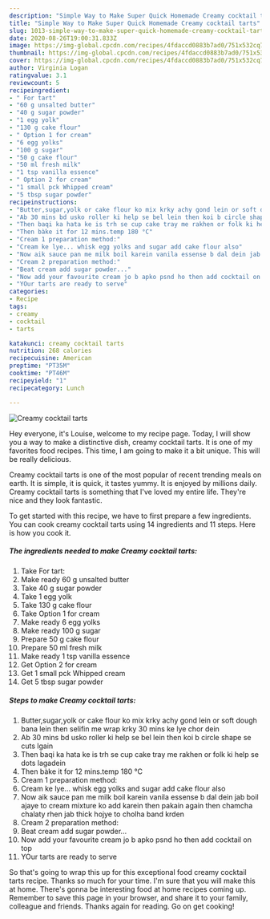 ```yaml
---
description: "Simple Way to Make Super Quick Homemade Creamy cocktail tarts"
title: "Simple Way to Make Super Quick Homemade Creamy cocktail tarts"
slug: 1013-simple-way-to-make-super-quick-homemade-creamy-cocktail-tarts
date: 2020-08-26T19:00:31.833Z
image: https://img-global.cpcdn.com/recipes/4fdaccd0883b7ad0/751x532cq70/creamy-cocktail-tarts-recipe-main-photo.jpg
thumbnail: https://img-global.cpcdn.com/recipes/4fdaccd0883b7ad0/751x532cq70/creamy-cocktail-tarts-recipe-main-photo.jpg
cover: https://img-global.cpcdn.com/recipes/4fdaccd0883b7ad0/751x532cq70/creamy-cocktail-tarts-recipe-main-photo.jpg
author: Virginia Logan
ratingvalue: 3.1
reviewcount: 5
recipeingredient:
- " For tart"
- "60 g unsalted butter"
- "40 g sugar powder"
- "1 egg yolk"
- "130 g cake flour"
- " Option 1 for cream"
- "6 egg yolks"
- "100 g sugar"
- "50 g cake flour"
- "50 ml fresh milk"
- "1 tsp vanilla essence"
- " Option 2 for cream"
- "1 small pck Whipped cream"
- "5 tbsp sugar powder"
recipeinstructions:
- "Butter,sugar,yolk or cake flour ko mix krky achy gond lein or soft dough bana lein then selifin me wrap krky 30 mins ke lye chor dein"
- "Ab 30 mins bd usko roller ki help se bel lein then koi b circle shape se cuts lgain"
- "Then baqi ka hata ke is trh se cup cake tray me rakhen or folk ki help se dots lagadein"
- "Then bàke it for 12 mins.temp 180 °C"
- "Cream 1 preparation method:"
- "Cream ke lye... whisk egg yolks and sugar add cake flour also"
- "Now aik sauce pan me milk boil karein vanila essense b dal dein jab boil ajaye to cream mixture ko add karein then pakain again then chamcha chalaty rhen jab thick hojye to cholha band krden"
- "Cream 2 preparation method:"
- "Beat cream add sugar powder..."
- "Now add your favourite cream jo b apko psnd ho then add cocktail on top"
- "YOur tarts are ready to serve"
categories:
- Recipe
tags:
- creamy
- cocktail
- tarts

katakunci: creamy cocktail tarts 
nutrition: 268 calories
recipecuisine: American
preptime: "PT35M"
cooktime: "PT46M"
recipeyield: "1"
recipecategory: Lunch

---
```



![Creamy cocktail tarts](https://img-global.cpcdn.com/recipes/4fdaccd0883b7ad0/751x532cq70/creamy-cocktail-tarts-recipe-main-photo.jpg)

Hey everyone, it's Louise, welcome to my recipe page. Today, I will show you a way to make a distinctive dish, creamy cocktail tarts. It is one of my favorites food recipes. This time, I am going to make it a bit unique. This will be really delicious.

Creamy cocktail tarts is one of the most popular of recent trending meals on earth. It is simple, it is quick, it tastes yummy. It is enjoyed by millions daily. Creamy cocktail tarts is something that I've loved my entire life. They're nice and they look fantastic.




To get started with this recipe, we have to first prepare a few ingredients. You can cook creamy cocktail tarts using 14 ingredients and 11 steps. Here is how you cook it.

<!--inarticleads1-->

##### The ingredients needed to make Creamy cocktail tarts:

1. Take  For tart:
1. Make ready 60 g unsalted butter
1. Take 40 g sugar powder
1. Take 1 egg yolk
1. Take 130 g cake flour
1. Take  Option 1 for cream
1. Make ready 6 egg yolks
1. Make ready 100 g sugar
1. Prepare 50 g cake flour
1. Prepare 50 ml fresh milk
1. Make ready 1 tsp vanilla essence
1. Get  Option 2 for cream
1. Get 1 small pck Whipped cream
1. Get 5 tbsp sugar powder




<!--inarticleads2-->

##### Steps to make Creamy cocktail tarts:

1. Butter,sugar,yolk or cake flour ko mix krky achy gond lein or soft dough bana lein then selifin me wrap krky 30 mins ke lye chor dein
1. Ab 30 mins bd usko roller ki help se bel lein then koi b circle shape se cuts lgain
1. Then baqi ka hata ke is trh se cup cake tray me rakhen or folk ki help se dots lagadein
1. Then bàke it for 12 mins.temp 180 °C
1. Cream 1 preparation method:
1. Cream ke lye... whisk egg yolks and sugar add cake flour also
1. Now aik sauce pan me milk boil karein vanila essense b dal dein jab boil ajaye to cream mixture ko add karein then pakain again then chamcha chalaty rhen jab thick hojye to cholha band krden
1. Cream 2 preparation method:
1. Beat cream add sugar powder...
1. Now add your favourite cream jo b apko psnd ho then add cocktail on top
1. YOur tarts are ready to serve




So that's going to wrap this up for this exceptional food creamy cocktail tarts recipe. Thanks so much for your time. I'm sure that you will make this at home. There's gonna be interesting food at home recipes coming up. Remember to save this page in your browser, and share it to your family, colleague and friends. Thanks again for reading. Go on get cooking!
